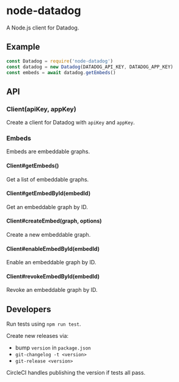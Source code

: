 # node-datadog

A Node.js client for Datadog.

## Example

```js
const Datadog = require('node-datadog')
const datadog = new Datadog(DATADOG_API_KEY, DATADOG_APP_KEY)
const embeds = await datadog.getEmbeds()
```

## API

### Client(apiKey, appKey)

Create a client for Datadog with `apiKey` and `appKey`.

### Embeds

Embeds are embeddable graphs.

#### Client#getEmbeds()

Get a list of embeddable graphs.

#### Client#getEmbedById(embedId)

Get an embeddable graph by ID.

#### Client#createEmbed(graph, options)

Create a new embeddable graph.

#### Client#enableEmbedById(embedId)

Enable an embeddable graph by ID.

#### Client#revokeEmbedById(embedId)

Revoke an embeddable graph by ID.

## Developers

Run tests using `npm run test`.

Create new releases via:
 - bump `version` in `package.json`
 - `git-changelog -t <version>`
 - `git-release <version>`

CircleCI handles publishing the version if tests all pass.
